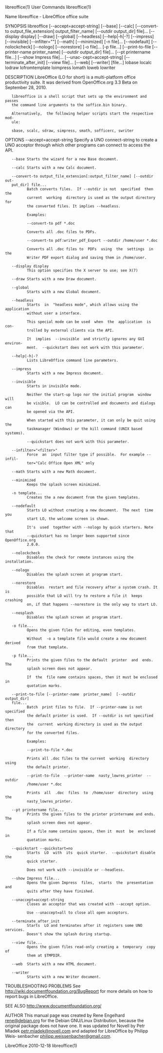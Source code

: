 libreoffice(1)                  User Commands                  libreoffice(1)

Name
       libreoffice - LibreOffice office suite

SYNOPSIS
       libreoffice  [--accept=accept-string]  [--base] [--calc] [--convert-to
       output_file_extension[:output_filter_name]    [--outdir    output_dir]
       file]...    [--display   display]   [--draw]  [--global]  [--headless]
       [--help|-h|-?]   [--impress]   [--invisible]   [--infilter="<filter>"]
       [--math]  [--minimized]  [-n  file]...  [--nodefault]  [--nolockcheck]
       [--nologo] [--norestore] [-o file]... [-p  file...]   [--print-to-file
       [--printer-name  printer_name]  [--outdir  output_dir] file]...  [--pt
       printername    file...]     [--show    Impress    file]...    [--unac‐
       cept=accept-string]  [--terminate_after_init] [--view file]... [--web]
       [--writer]  [file...]
       lobase
       localc
       lodraw
       lofromtemplate
       loimpress
       lomath
       loweb
       lowriter

DESCRIPTION
       LibreOffice (LO for short) is  a  multi-platform  office  productivity
       suite.   It  was derived from OpenOffice.org 3.3 Beta on September 28,
       2010.

       libreoffice is a shell script that sets up the environment and  passes
       the command line arguments to the soffice.bin binary.

       Alternatively,  the following helper scripts start the respective mod‐
       ule:

       sbase, scalc, sdraw, simpress, smath, sofficerc, swriter

OPTIONS
       --accept=accept-string
              Specify a UNO connect-string to create a UNO  acceptor  through
              which other programs can connect to access the API.

       --base Starts the wizard for a new Base document.

       --calc Starts with a new Calc document.

       --convert-to output_file_extension[:output_filter_name] [--outdir out‐
       put_dir] file...
              Batch converts files.  If --outdir is not  specified  then  the
              current  working  directory is used as the output directory for
              the converted files. It implies --headless.

              Examples:

              --convert-to pdf *.doc

              Converts all .doc files to PDFs.

              --convert-to pdf:writer_pdf_Export --outdir /home/user *.doc

              Converts all .doc files to  PDFs  using  the  settings  in  the
              Writer PDF export dialog and saving them in /home/user.

       --display display
              This option specifies the X server to use; see X(7)

       --draw Starts with a new Draw document.

       --global
              Starts with a new Global document.

       --headless
              Starts  in  "headless mode", which allows using the application
              without user a interface.

              This special mode can be used  when  the  application  is  con‐
              trolled by external clients via the API.

              It  implies  --invisible  and strictly ignores any GUI environ‐
              ment.  --quickstart does not work with this parameter.

       --help|-h|-?
              Lists LibreOffice command line parameters.

       --impress
              Starts with a new Impress document.

       --invisible
              Starts in invisible mode.

              Neither the start-up logo nor the initial program  window  will
              be visible.  LO can be controlled and documents and dialogs can
              be opened via the API.

              When started with this parameter, it can only be quit using the
              taskmanager (Windows) or the kill command (UNIX based systems).

              --quickstart does not work with this parameter.

       --infilter="<filter>"
              Force  an  input filter type if possible.  For example --infil‐
              ter="Calc Office Open XML" only

       --math Starts with a new Math document.

       --minimized
              Keeps the splash screen minimized.

       -n template...
              Creates the a new document from the given templates.

       --nodefault
              Starts LO without creating a new document.  The next  time  you
              start LO, the welcome screen is shown.

              It's  used  together with --nologo by quick starters. Note that
              --quickstart has no longer been supported since  OpenOffice.org
              2.0.0.

       --nolockcheck
              Disables the check for remote instances using the installation.

       --nologo
              Disables the splash screen at program start.

       --norestore
              Disables  restart and file recovery after a system crash. It is
              possible that LO will try to restore a file it  keeps  crashing
              on, if that happens --norestore is the only way to start LO.

       --nosplash
              Disables the splash screen at program start.

       -o file...
              Opens the given files for editing, even templates.

              Without  -o a template file would create a new document derived
              from that template.

       -p file...
              Prints the given files to the default  printer  and  ends.  The
              splash screen does not appear.

              If  the  file name contains spaces, then it must be enclosed in
              quotation marks.

       --print-to-file [--printer-name  printer_name]  [--outdir  output_dir]
       file...
              Batch  print files to file.  If --printer-name is not specified
              the default printer is used.  If --outdir is not specified then
              the  current  working directory is used as the output directory
              for the converted files.

              Examples:

              --print-to-file *.doc

              Prints all .doc files to the current  working  directory  using
              the default printer.

              --print-to-file  --printer-name  nasty_lowres_printer  --outdir
              /home/user *.doc

              Prints  all  .doc  files  to  /home/user  directory  using  the
              nasty_lowres_printer.

       --pt printername file...
              Prints the given files to the printer printername and ends. The
              splash screen does not appear.

              If a file name contains spaces, then it  must  be  enclosed  in
              quotation marks.

       --quickstart --quickstart=no
              Starts  LO  with  its  quick starter.  --quickstart disable the
              quick starter.

              Does not work with --invisible or --headless.

       --show Impress file...
              Opens the given Impress  files,  starts  the  presentation  and
              quits after they have finished.

       --unaccept=accept-string
              Closes an acceptor that was created with --accept option.

              Use --unaccept=all to close all open acceptors.

       --terminate_after_init
              Starts  LO and terminates after it registers some UNO services.
              Doesn't show the splash during startup.

       --view file...
              Opens the given files read-only creating a  temporary  copy  of
              them at $TMPDIR.

       --web  Starts with a new HTML document.

       --writer
              Starts with a new Writer document.

TROUBLESHOOTING PROBLEMS
       See  http://wiki.documentfoundation.org/BugReport  for more details on
       how to report bugs in LibreOffice.

SEE ALSO
       http://www.documentfoundation.org/

AUTHOR
       This manual page was created by Rene Engelhard  <rene@debian.org>  for
       the  Debian  GNU/Linux Distribution, because the original package does
       not  have  one.  It  was   updated   for   Novell   by   Petr   Mladek
       <petr.mladek@novell.com>  and adapted for LibreOffice by Philipp Weis‐
       senbacher <philipp.weissenbacher@gmail.com>.

LibreOffice                       2010-12-18                   libreoffice(1)
